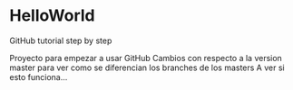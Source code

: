 HelloWorld
==========

GitHub tutorial step by step

Proyecto para empezar a usar GitHub
Cambios con respecto a la version master para ver como se diferencian los branches de los masters
A ver si esto funciona...
